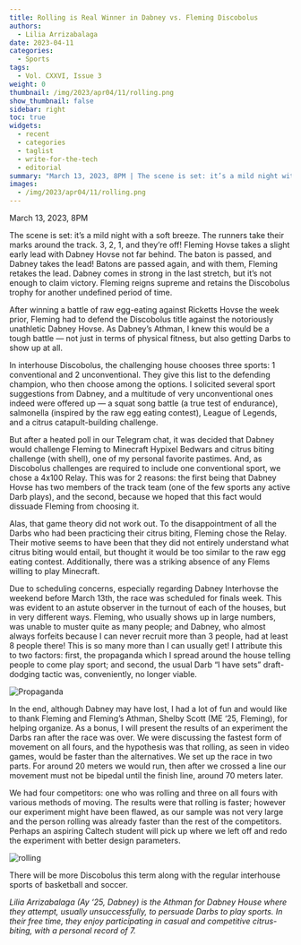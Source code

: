 ```yaml
---
title: Rolling is Real Winner in Dabney vs. Fleming Discobolus
authors:
  - Lilia Arrizabalaga
date: 2023-04-11
categories:
  - Sports
tags:
  - Vol. CXXVI, Issue 3
weight: 0
thumbnail: /img/2023/apr04/11/rolling.png
show_thumbnail: false
sidebar: right
toc: true
widgets:
  - recent
  - categories
  - taglist
  - write-for-the-tech
  - editorial
summary: "March 13, 2023, 8PM | The scene is set: it’s a mild night with a soft breeze. The runners take their marks around the track. 3, 2, 1, and they’re off!"
images:
  - /img/2023/apr04/11/rolling.png
---
```


March 13, 2023, 8PM 

The scene is set: it’s a mild night with a soft breeze. The runners take their marks around the track. 3, 2, 1, and they’re off! Fleming Hovse takes a slight early lead with Dabney Hovse not far behind. The baton is passed, and Dabney takes the lead! Batons are passed again, and with them, Fleming retakes the lead. Dabney comes in strong in the last stretch, but it’s not enough to claim victory. Fleming reigns supreme and retains the Discobolus trophy for another undefined period of time.

After winning a battle of raw egg-eating against Ricketts Hovse the week prior, Fleming had to defend the Discobolus title against the notoriously unathletic Dabney Hovse. As Dabney’s Athman, I knew this would be a tough battle — not just in terms of physical fitness, but also getting Darbs to show up at all. 

In interhouse Discobolus, the challenging house chooses three sports: 1 conventional and 2 unconventional. They give this list to the defending champion, who then choose among the options. I solicited several sport suggestions from Dabney, and a multitude of very unconventional ones indeed were offered up — a squat song battle (a true test of endurance), salmonella (inspired by the raw egg eating contest), League of Legends, and a citrus catapult-building challenge. 

But after a heated poll in our Telegram chat, it was decided that Dabney would challenge Fleming to Minecraft Hypixel Bedwars and citrus biting challenge (with shell), one of my personal favorite pastimes. And, as Discobolus challenges are required to include one conventional sport, we chose a 4x100 Relay. This was for 2 reasons: the first being that Dabney Hovse has two members of the track team (one of the few sports any active Darb plays), and the second, because we hoped that this fact would dissuade Fleming from choosing it.

Alas, that game theory did not work out. To the disappointment of all the Darbs who had been practicing their citrus biting, Fleming chose the Relay. Their motive seems to have been that they did not entirely understand what citrus biting would entail, but thought it would be too similar to the raw egg eating contest. Additionally, there was a striking absence of any Flems willing to play Minecraft.

Due to scheduling concerns, especially regarding Dabney Interhovse the weekend before March 13th, the race was scheduled for finals week. This was evident to an astute observer in the turnout of each of the houses, but in very different ways. Fleming, who usually shows up in large numbers, was unable to muster quite as many people; and Dabney, who almost always forfeits because I can never recruit more than 3 people, had at least 8 people there! This is so many more than I can usually get! I attribute this to two factors: first, the propaganda which I spread around the house telling people to come play sport; and second, the usual Darb “I have sets” draft-dodging tactic was, conveniently, no longer viable.

![Propaganda](/img/2023/apr04/11/2223.35.png)

In the end, although Dabney may have lost, I had a lot of fun and would like to thank Fleming and Fleming’s Athman, Shelby Scott (ME ‘25, Fleming), for helping organize. As a bonus, I will present the results of an experiment the Darbs ran after the race was over. We were discussing the fastest form of movement on all fours, and the hypothesis was that rolling, as seen in video games, would be faster than the alternatives. We set up the race in two parts. For around 20 meters we would run, then after we crossed a line our movement must not be bipedal until the finish line, around 70 meters later. 

We had four competitors: one who was rolling and three on all fours with various methods of moving. The results were that rolling is faster; however our experiment might have been flawed, as our sample was not very large and the person rolling was already faster than the rest of the competitors. Perhaps an aspiring Caltech student will pick up where we left off and redo the experiment with better design parameters.

![rolling](/img/2023/apr04/11/rolling.png)

There will be more Discobolus this term along with the regular interhouse sports of basketball and soccer.

*Lilia Arrizabalaga (Ay ‘25, Dabney) is the Athman for Dabney House where they attempt, usually unsuccessfully, to persuade Darbs to play sports. In their free time, they enjoy participating in casual and competitive citrus-biting, with a personal record of 7.*